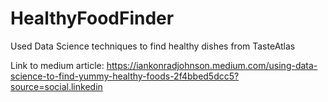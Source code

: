 # HealthyFoodFinder
Used Data Science techniques to find healthy dishes from TasteAtlas

Link to medium article: https://iankonradjohnson.medium.com/using-data-science-to-find-yummy-healthy-foods-2f4bbed5dcc5?source=social.linkedin
